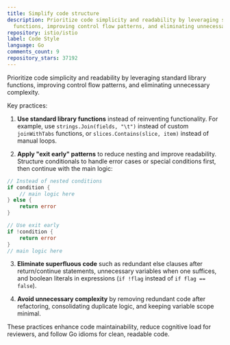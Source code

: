 ```yaml
---
title: Simplify code structure
description: Prioritize code simplicity and readability by leveraging standard library
  functions, improving control flow patterns, and eliminating unnecessary complexity.
repository: istio/istio
label: Code Style
language: Go
comments_count: 9
repository_stars: 37192
---
```


Prioritize code simplicity and readability by leveraging standard library functions, improving control flow patterns, and eliminating unnecessary complexity.

Key practices:
1. **Use standard library functions** instead of reinventing functionality. For example, use `strings.Join(fields, "\t")` instead of custom `joinWithTabs` functions, or `slices.Contains(slice, item)` instead of manual loops.

2. **Apply "exit early" patterns** to reduce nesting and improve readability. Structure conditionals to handle error cases or special conditions first, then continue with the main logic:
```go
// Instead of nested conditions
if condition {
    // main logic here
} else {
    return error
}

// Use exit early
if !condition {
    return error
}
// main logic here
```

3. **Eliminate superfluous code** such as redundant else clauses after return/continue statements, unnecessary variables when one suffices, and boolean literals in expressions (`if !flag` instead of `if flag == false`).

4. **Avoid unnecessary complexity** by removing redundant code after refactoring, consolidating duplicate logic, and keeping variable scope minimal.

These practices enhance code maintainability, reduce cognitive load for reviewers, and follow Go idioms for clean, readable code.